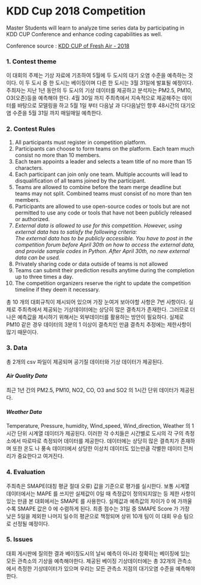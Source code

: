 #  KDD Cup 2018 Competition
Master Students will learn to analyze time series data by participating in KDD CUP Conference and enhance coding capabilities as well.

Conference source : [KDD CUP of Fresh Air - 2018][1]
###  1. Contest theme
 이 대회의 주제는 기상 자료에 기초하여 5월에 두 도시의 대기 오염 수준을 예측하는 것이다. 이 두 도시 중 한 도시는 베이징이며 다른 한 도시는 3월 31일에 발표될 예정이다.
주최자는 지난 1년 동안의 두 도시의 기상 데이터를 제공하고 분석자는 PM2.5, PM10, O3(오존)등을 예측해야 한다. 4월 30일 까지 주최측에서 지속적으로 제공해주는 데이터를 바탕으로 모델링을 하고 5월 1일 부터 다음날 과 다다음날인 향후 48시간의 대기오염 수준을 5월 31일 까지 매일매일 예측한다.
###  2. Contest Rules
1. All participants must register in competition platform.
2. Participants can choose to form teams on the platform. Each team much consist no more than 10 members.
3. Each team appoints a leader and selects a team title of no more than 15 characters.
4. Each participant can join only one team. Multiple accounts will lead to disqualification of all teams joined by the participant.
5. Teams are allowed to combine before the team merge deadline but teams may not split. Combined teams must consist of no more than ten members.
6. Participants are allowed to use open-source codes or tools but are not permitted to use any code or tools that have not been publicly released or authorized.
7. *External data is allowed to use for this competition. However, using external data has to satisfy the following criteria:<br> The external data has to be publicly accessible. You have to post in the competition forum before April 30th on how to access the external data, and provide sample codes in Python. After April 30th, no new external data can be used.*
8. Privately sharing code or data outside of teams is not allowed
9. Teams can submit their prediction results anytime during the completion up to three times a day.
10. The competition organizers reserve the right to update the competition timeline if they deem it necessary.

총 10 개의 대회규칙이 제시되어 있으며 가장 눈여겨 보아야할 사항은 7번 사항이다. 실제로 주최측에서 제공되는 기상데이터에는 상당히 많은 결측치가 존재한다. 그러므로 더 나은 예측값을 제시하기 위해서는 외부데이터를 활용하는 방안이 필요하다. 실제로 PM10 같은 경우 데이터의 3분의 1 이상이 결측치인 만큼 결측치 추정에는 제한사항이 많기 때문이다.
###  3. Data
총 2개의 csv 파일이 제공되며 공기질 데이터와 기상 데이터가 제공된다.
#### *Air Quality Data*
최근 1년 간의 PM2.5, PM10, NO2, CO, O3 and SO2 의 1시간 단위 데이터가 제공된다.
#### *Weather Data*
Temperature, Pressure, humidity, Wind_speed, Wind_direction, Weather 의 1시간 단위 시계열 데이터가 제공된다. 이러한 각 수치들은 시간별로 도시의 각 구의 측정소에서 따로따로 측정되어 데이터를 제공한다. 데이터에는 상당히 많은 결측치가 존재하며 또한 온도 나 풍속 데이터에서 상당한 이상치 데이터도 있는만큼 각별한 데이터 전처리가 중요한다고 여겨진다.
###  4. Evaluation
주최측은 SMAPE(대칭 평균 절대 오류) 값을 기준으로 평가를 실시한다. 보통 시계열 데이터에서는 MAPE 를 쓰지만 실제값이 0일 때 측정값이 정의되지않는 등 제한 사항이 있는 만큼 본 대회에서는 SMAPE 를 사용한다. 실제값과 예측값의 차이가 0 에 가까울수록 SMAPE 값은 0 에 수렴하게 된다. 최종 점수는 31일 중 SMAPE Score 가 가장 낮은 5일을 제외한 나머지 일수의 평균으로 책정되며 상위 10개 팀이 이 대회 우승 팀으로 선정될 예정이다.
###  5. Issues
대회 게시판에 질의한 결과 베이징도시의 날씨 예측이 아니라 정확히는 베이징에 있는 모든 관측소의 기상을 예측해야한다. 제공된 베이징 기상데이터에는 총 32개의 관측소에서 측정한 기상데이터가 있으며 우리는 모든 관측소 지점의 대기오염 수준을 예측해야한다.

[1]:https://biendata.com/competition/kdd_2018/

